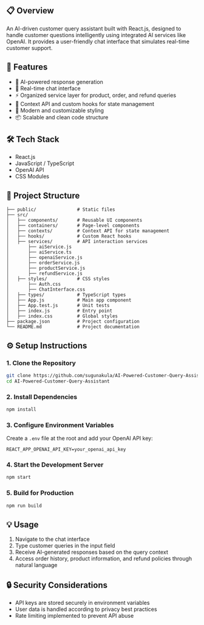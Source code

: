 
## 📋 Overview
An AI-driven customer query assistant built with React.js, designed to handle customer questions intelligently using integrated AI services like OpenAI. It provides a user-friendly chat interface that simulates real-time customer support.

## 🚀 Features
- 🧠 AI-powered response generation
- 💬 Real-time chat interface
- ⚡ Organized service layer for product, order, and refund queries
- 🎯 Context API and custom hooks for state management
- 🎨 Modern and customizable styling
- 📦 Scalable and clean code structure

## 🛠️ Tech Stack
- React.js
- JavaScript / TypeScript
- OpenAI API
- CSS Modules

## 📂 Project Structure
```
├── public/               # Static files
├── src/
│   ├── components/       # Reusable UI components
│   ├── containers/       # Page-level components
│   ├── contexts/         # Context API for state management
│   ├── hooks/            # Custom React hooks
│   ├── services/         # API interaction services
│       ├── aiService.js
│       ├── aiService.ts
│       ├── openaiService.js
│       ├── orderService.js
│       ├── productService.js
│       ├── refundService.js
│   ├── styles/           # CSS styles
│       ├── Auth.css
│       ├── ChatInterface.css
│   ├── types/            # TypeScript types
│   ├── App.js            # Main app component
│   ├── App.test.js       # Unit tests
│   ├── index.js          # Entry point
│   ├── index.css         # Global styles
├── package.json          # Project configuration
└── README.md             # Project documentation
```

## ⚙️ Setup Instructions

### 1. Clone the Repository
```bash
git clone https://github.com/sugunakula/AI-Powered-Customer-Query-Assistant.git
cd AI-Powered-Customer-Query-Assistant
```

### 2. Install Dependencies
```bash
npm install
```

### 3. Configure Environment Variables
Create a `.env` file at the root and add your OpenAI API key:
```
REACT_APP_OPENAI_API_KEY=your_openai_api_key
```

### 4. Start the Development Server
```bash
npm start
```

### 5. Build for Production
```bash
npm run build
```

## 💡 Usage
1. Navigate to the chat interface
2. Type customer queries in the input field
3. Receive AI-generated responses based on the query context
4. Access order history, product information, and refund policies through natural language

## 🔒 Security Considerations
- API keys are stored securely in environment variables
- User data is handled according to privacy best practices
- Rate limiting implemented to prevent API abuse

